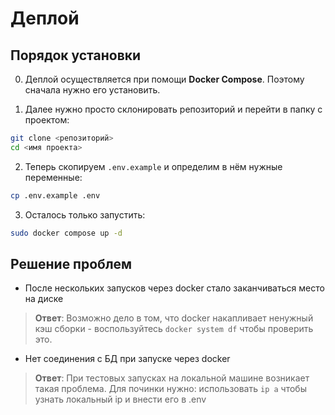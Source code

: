 # Деплой

## Порядок установки

0) Деплой осуществляется при помощи **Docker Compose**. Поэтому сначала нужно его установить.

1) Далее нужно просто склонировать репозиторий и перейти в папку с проектом:

```bash
git clone <репозиторий>
cd <имя проекта>
```

2) Теперь скопируем `.env.example` и определим в нём нужные переменные:

```bash
cp .env.example .env
```

3) Осталось только запустить:

```bash
sudo docker compose up -d
```

## Решение проблем

- После нескольких запусков через docker стало заканчиваться место на диске

> **Ответ**: Возможно дело в том, что docker накапливает ненужный кэш сборки - воспользуйтесь `docker system df` чтобы проверить это.

- Нет соединения с БД при запуске через docker

> **Ответ**: При тестовых запусках на локальной машине возникает такая проблема. Для починки нужно: использовать `ip a` чтобы узнать локальный ip и внести его в .env
